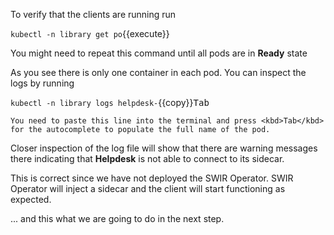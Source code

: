 
To verify that the clients are running run

`kubectl -n library get po`{{execute}}

You might need to repeat this command until all pods are in **Ready** state


As you see there is only one container in each pod. You can inspect the logs by running

`kubectl -n library logs helpdesk-`{{copy}}<kbd>Tab</kbd>

	You need to paste this line into the terminal and press <kbd>Tab</kbd> for the autocomplete to populate the full name of the pod.
	
Closer inspection of the log file will show that there are warning messages there indicating that **Helpdesk** is not able to connect to its sidecar.


This is correct since we have not deployed the SWIR Operator. SWIR Operator will inject a sidecar and the client will start functioning as expected.  

... and this what we are going to do in the next step.
